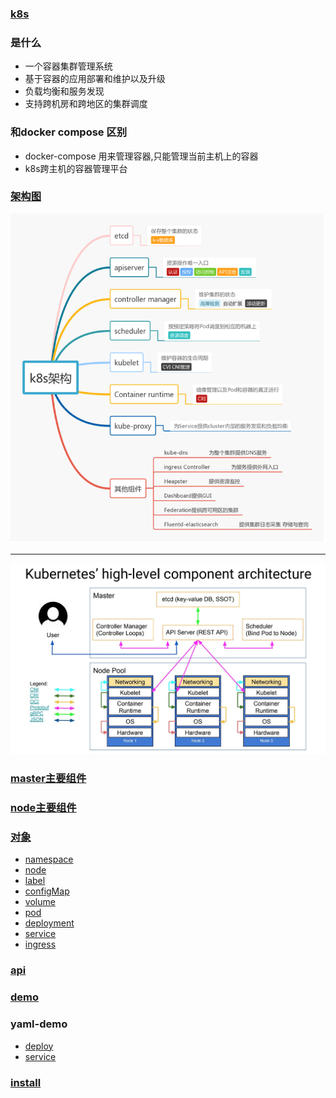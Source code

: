 ### [k8s](./k8s-ppt.md)

### 是什么
- 一个容器集群管理系统
- 基于容器的应用部署和维护以及升级
- 负载均衡和服务发现
- 支持跨机房和跨地区的集群调度

### 和docker compose 区别
- docker-compose 用来管理容器,只能管理当前主机上的容器
- k8s跨主机的容器管理平台

### [架构图](./k8s/base.md)
![](/image/k8s-base.png)

----

![](/image/kubernetes-high-level-component-archtecture.jpg)
### [master主要组件](./k8s/master.md)

### [node主要组件](./k8s/node.md)

### [对象](./k8s/obj/obj.md)
- [namespace](./k8s/obj/ns.md)
- [node](./k8s/obj/no.md)
- [label](./k8s/obj/lable.md)
- [configMap](./k8s/obj/conf.md)
- [volume](./k8s/obj/volume.md)
- [pod](./k8s/obj/pod.md)
- [deployment](./k8s/obj/deploy.md)
- [service](./k8s/obj/svc.md)
- [ingress](./k8s/obj/ingress.md)

### [api](./k8s/api.md)

### [demo](./k8s/create-demo.md)

### yaml-demo
- [deploy](./k8s/deploy-demo.md)
- [service](./k8s/service-demo.md)

### [install](./k8s/install.md)

